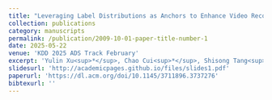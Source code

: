 ```yaml
---
title: "Leveraging Label Distributions as Anchors to Enhance Video Recommendation"
collection: publications
category: manuscripts
permalink: /publication/2009-10-01-paper-title-number-1
date: 2025-05-22
venue: 'KDD 2025 ADS Track February'
excerpt: 'Yulin Xu<sup>*</sup>, Chao Cui<sup>*</sup>, Shisong Tang<sup>*</sup>, Fan Li, Bing Han, Huafeng Cao, Jiechao Gao<sup>†</sup>, Hechang Chen'
slidesurl: 'http://academicpages.github.io/files/slides1.pdf'
paperurl: 'https://dl.acm.org/doi/10.1145/3711896.3737276'
bibtexurl: ''
---
```


